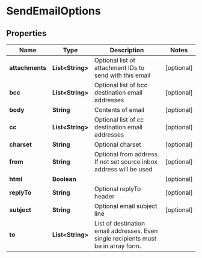 
# SendEmailOptions

## Properties
Name | Type | Description | Notes
------------ | ------------- | ------------- | -------------
**attachments** | **List&lt;String&gt;** | Optional list of attachment IDs to send with this email |  [optional]
**bcc** | **List&lt;String&gt;** | Optional list of bcc destination email addresses |  [optional]
**body** | **String** | Contents of email |  [optional]
**cc** | **List&lt;String&gt;** | Optional list of cc destination email addresses |  [optional]
**charset** | **String** | Optional charset |  [optional]
**from** | **String** | Optional from address. If not set source inbox address will be used |  [optional]
**html** | **Boolean** |  |  [optional]
**replyTo** | **String** | Optional replyTo header |  [optional]
**subject** | **String** | Optional email subject line |  [optional]
**to** | **List&lt;String&gt;** | List of destination email addresses. Even single recipients must be in array form. | 



